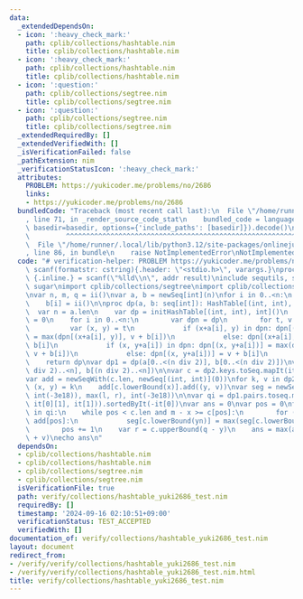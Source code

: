 ```yaml
---
data:
  _extendedDependsOn:
  - icon: ':heavy_check_mark:'
    path: cplib/collections/hashtable.nim
    title: cplib/collections/hashtable.nim
  - icon: ':heavy_check_mark:'
    path: cplib/collections/hashtable.nim
    title: cplib/collections/hashtable.nim
  - icon: ':question:'
    path: cplib/collections/segtree.nim
    title: cplib/collections/segtree.nim
  - icon: ':question:'
    path: cplib/collections/segtree.nim
    title: cplib/collections/segtree.nim
  _extendedRequiredBy: []
  _extendedVerifiedWith: []
  _isVerificationFailed: false
  _pathExtension: nim
  _verificationStatusIcon: ':heavy_check_mark:'
  attributes:
    PROBLEM: https://yukicoder.me/problems/no/2686
    links:
    - https://yukicoder.me/problems/no/2686
  bundledCode: "Traceback (most recent call last):\n  File \"/home/runner/.local/lib/python3.12/site-packages/onlinejudge_verify/documentation/build.py\"\
    , line 71, in _render_source_code_stat\n    bundled_code = language.bundle(stat.path,\
    \ basedir=basedir, options={'include_paths': [basedir]}).decode()\n          \
    \         ^^^^^^^^^^^^^^^^^^^^^^^^^^^^^^^^^^^^^^^^^^^^^^^^^^^^^^^^^^^^^^^^^^^^^^^^^^^^^^^^^\n\
    \  File \"/home/runner/.local/lib/python3.12/site-packages/onlinejudge_verify/languages/nim.py\"\
    , line 86, in bundle\n    raise NotImplementedError\nNotImplementedError\n"
  code: "# verification-helper: PROBLEM https://yukicoder.me/problems/no/2686\nproc\
    \ scanf(formatstr: cstring){.header: \"<stdio.h>\", varargs.}\nproc ii(): int\
    \ {.inline.} = scanf(\"%lld\\n\", addr result)\ninclude sequtils, strutils, algorithm,\
    \ sugar\nimport cplib/collections/segtree\nimport cplib/collections/hashtable\n\
    \nvar n, m, q = ii()\nvar a, b = newSeq[int](n)\nfor i in 0..<n:\n    a[i] = ii()\n\
    \    b[i] = ii()\n\nproc dp(a, b: seq[int]): HashTable[(int, int), int] =\n  \
    \  var n = a.len\n    var dp = initHashTable[(int, int), int]()\n    dp[(0, 0)]\
    \ = 0\n    for i in 0..<n:\n        var dpn = dp\n        for t, v in dp:\n  \
    \          var (x, y) = t\n            if (x+a[i], y) in dpn: dpn[(x+a[i], y)]\
    \ = max(dpn[(x+a[i], y)], v + b[i])\n            else: dpn[(x+a[i], y)] = v +\
    \ b[i]\n            if (x, y+a[i]) in dpn: dpn[(x, y+a[i])] = max(dpn[(x, y+a[i])],\
    \ v + b[i])\n            else: dpn[(x, y+a[i])] = v + b[i]\n        swap(dp, dpn)\n\
    \    return dp\nvar dp1 = dp(a[0..<(n div 2)], b[0..<(n div 2)])\nvar dp2 = dp(a[(n\
    \ div 2)..<n], b[(n div 2)..<n])\n\nvar c = dp2.keys.toSeq.mapIt(it[0]).sorted.deduplicate(true)\n\
    var add = newSeqWith(c.len, newSeq[(int, int)](0))\nfor k, v in dp2:\n    var\
    \ (x, y) = k\n    add[c.lowerBound(x)].add((y, v))\nvar seg = newSegWith(newSeqWith(c.len,\
    \ int(-3e18)), max(l, r), int(-3e18))\n\nvar qi = dp1.pairs.toseq.mapIt((it[0][0],\
    \ it[0][1], it[1])).sortedByIt(-it[0])\nvar ans = 0\nvar pos = 0\nfor (x, y, v)\
    \ in qi:\n    while pos < c.len and m - x >= c[pos]:\n        for (yn, vn) in\
    \ add[pos]:\n            seg[c.lowerBound(yn)] = max(seg[c.lowerBound(yn)], vn)\n\
    \        pos += 1\n    var r = c.upperBound(q - y)\n    ans = max(ans, seg.get(0..<r)\
    \ + v)\necho ans\n"
  dependsOn:
  - cplib/collections/hashtable.nim
  - cplib/collections/hashtable.nim
  - cplib/collections/segtree.nim
  - cplib/collections/segtree.nim
  isVerificationFile: true
  path: verify/collections/hashtable_yuki2686_test.nim
  requiredBy: []
  timestamp: '2024-09-16 02:10:51+09:00'
  verificationStatus: TEST_ACCEPTED
  verifiedWith: []
documentation_of: verify/collections/hashtable_yuki2686_test.nim
layout: document
redirect_from:
- /verify/verify/collections/hashtable_yuki2686_test.nim
- /verify/verify/collections/hashtable_yuki2686_test.nim.html
title: verify/collections/hashtable_yuki2686_test.nim
---
```

